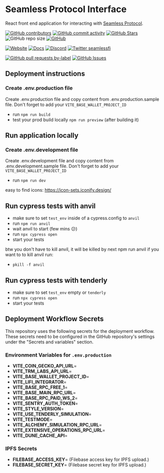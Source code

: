 # Seamless Protocol Interface

React front end application for interacting with [Seamless Protocol](https://seamlessprotocol.com/).

<!-- Badge row 1 - status -->

[![GitHub contributors](https://img.shields.io/github/contributors/seamless-protocol/seamless-interface)](https://github.com/seamless-protocol/seamless-interface/graphs/contributors)
[![GitHub commit activity](https://img.shields.io/github/commit-activity/w/seamless-protocol/seamless-interface)](https://github.com/seamless-protocol/seamless-interface/graphs/contributors)
[![GitHub Stars](https://img.shields.io/github/stars/seamless-protocol/seamless-interface.svg)](https://github.com/seamless-protocol/seamless-interface/stargazers)
![GitHub repo size](https://img.shields.io/github/repo-size/seamless-protocol/seamless-interface)
[![GitHub](https://img.shields.io/github/license/seamless-protocol/seamless-interface?color=blue)](https://github.com/seamless-protocol/seamless-interface/blob/master/LICENSE.md)

<!-- Badge row 2 - links and profiles -->

[![Website](https://img.shields.io/website-up-down-green-red/https/seamlessprotocol.com.svg)](https://seamlessprotocol.com)
[![Docs](https://img.shields.io/badge/docs-up-green)](https://docs.seamlessprotocol.com/)
[![Discord](https://img.shields.io/discord/1067165013397213286?label=discord)](https://discord.com/invite/Uye9jCVgUp)
[![Twitter seamlessfi](https://img.shields.io/twitter/follow/seamlessfi?style=social)](https://twitter.com/seamlessfi)

<!-- Badge row 3 - detailed status -->

[![GitHub pull requests by-label](https://img.shields.io/github/issues-pr-raw/seamless-protocol/seamless-interface)](https://github.com/seamless-protocol/seamless-interface/pulls)
[![GitHub Issues](https://img.shields.io/github/issues-raw/seamless-protocol/seamless-interface.svg)](https://github.com/seamless-protocol/seamless-interface/issues)

## Deployment instructions

### Create .env.production file

Create .env.production file and copy content from .env.production.sample file.
Don't forget to add your `VITE_BASE_WALLET_PROJECT_ID`

- run `npm run build`
- test your prod build locally `npm run preview` (after building it)

## Run application locally

### Create .env.development file

Create .env.development file and copy content from .env.development.sample file.
Don't forget to add your `VITE_BASE_WALLET_PROJECT_ID`

- run `npm run dev`

easy to find icons:
https://icon-sets.iconify.design/

## Run cypress tests with anvil

- make sure to set `test_env` inside of a cypress.config to `anvil`
- run `npm run anvil`
- wait anvil to start (few mins 😕)
- run `npx cypress open`
- start your tests

btw you don't have to kill anvil, it will be killed by next npm run anvil
if you want to to kill anvil run:

- `pkill -f anvil`

## Run cypress tests with tenderly

- make sure to set `test_env` empty or `tenderly`
- run `npx cypress open`
- start your tests

## Deployment Workflow Secrets

This repository uses the following secrets for the deployment workflow. These secrets need to be configured in the GitHub repository's settings under the "Secrets and variables" section.

### Environment Variables for `.env.production`

- **VITE_COIN_GECKO_API_URL**=
- **VITE_TRM_LABS_API_URL**=
- **VITE_BASE_WALLET_PROJECT_ID**=
- **VITE_LIFI_INTEGRATOR**=
- **VITE_BASE_RPC_FREE_1**=
- **VITE_BASE_MAIN_RPC_URL**=
- **VITE_BASE_RPC_PAID_WS_2**=
- **VITE_SENTRY_AUTH_TOKEN**=
- **VITE_STYLE_VERSION**=
- **VITE_USE_TENDERLY_SIMULATION**=
- **VITE_TESTMODE**=
- **VITE_ALCHEMY_SIMULATION_RPC_URL**=
- **VITE_EXTENSIVE_OPERATIONS_RPC_URL**=
- **VITE_DUNE_CACHE_API**=

### IPFS Secrets

- **FILEBASE_ACCESS_KEY**= (Filebase access key for IPFS upload.)
- **FILEBASE_SECRET_KEY**= (Filebase secret key for IPFS upload.)
